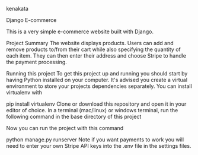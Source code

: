 kenakata

Django E-commerce

This is a very simple e-commerce website built with Django.

Project Summary
The website displays products. Users can add and remove products to/from their cart while also specifying the quantity of each item. They can then enter their address and choose Stripe to handle the payment processing.

Running this project
To get this project up and running you should start by having Python installed on your computer. It's advised you create a virtual environment to store your projects dependencies separately. You can install virtualenv with

pip install virtualenv
Clone or download this repository and open it in your editor of choice. In a terminal (mac/linux) or windows terminal, run the following command in the base directory of this project

Now you can run the project with this command

python manage.py runserver
Note if you want payments to work you will need to enter your own Stripe API keys into the .env file in the settings files.
